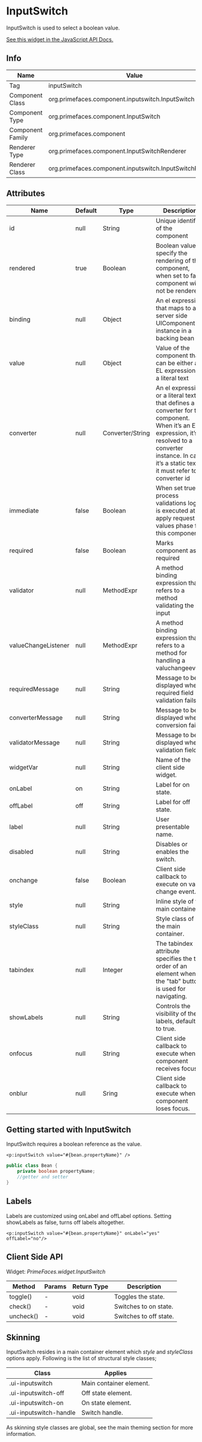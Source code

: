 # InputSwitch

InputSwitch is used to select a boolean value.

[See this widget in the JavaScript API Docs.](../jsdocs/classes/src_primefaces.primefaces.widget.inputswitch.html)

## Info

| Name | Value |
| --- | --- |
| Tag | inputSwitch
| Component Class | org.primefaces.component.inputswitch.InputSwitch
| Component Type | org.primefaces.component.InputSwitch
| Component Family | org.primefaces.component |
| Renderer Type | org.primefaces.component.InputSwitchRenderer
| Renderer Class | org.primefaces.component.inputswitch.InputSwitchRenderer

## Attributes

| Name | Default | Type | Description | 
| --- | --- | --- | --- |
id | null | String | Unique identifier of the component
rendered | true | Boolean | Boolean value to specify the rendering of the component, when set to false component will not be rendered.
binding | null | Object | An el expression that maps to a server side UIComponent instance in a backing bean
value | null | Object | Value of the component than can be either an EL expression of a literal text
converter | null | Converter/String | An el expression or a literal text that defines a converter for the component. When it’s an EL expression, it’s resolved to a converter instance. In case it’s a static text, it must refer to a converter id
immediate | false | Boolean | When set true, process validations logic is executed at apply request values phase for this component.
required | false | Boolean | Marks component as required
validator | null | MethodExpr | A method binding expression that refers to a method validating the input
valueChangeListener | null | MethodExpr | A method binding expression that refers to a method for handling a valuchangeevent
requiredMessage | null | String | Message to be displayed when required field validation fails.
converterMessage | null | String | Message to be displayed when conversion fails.
validatorMessage | null | String | Message to be displayed when validation fields.
widgetVar | null | String | Name of the client side widget.
onLabel | on | String | Label for on state.
offLabel | off | String | Label for off state.
label | null | String | User presentable name.
disabled | null | String | Disables or enables the switch.
onchange | false | Boolean | Client side callback to execute on value change event.
style | null | String | Inline style of the main container.
styleClass | null | String | Style class of the main container.
tabindex | null | Integer | The tabindex attribute specifies the tab order of an element when the "tab" button is used for navigating.
showLabels | null | String | Controls the visibility of the labels, defaults to true.
onfocus | null | String | Client side callback to execute when component receives focus.
onblur | null | Sring | Client side callback to execute when component loses focus.

## Getting started with InputSwitch
InputSwitch requires a boolean reference as the value.

```xhtml
<p:inputSwitch value="#{bean.propertyName}" />
```
```java
public class Bean {
    private boolean propertyName;
    //getter and setter
}
```
## Labels
Labels are customized using onLabel and offLabel options. Setting showLabels as false, turns off
labels altogether.

```xhtml
<p:inputSwitch value="#{bean.propertyName}" onLabel="yes" offLabel="no"/>
```
## Client Side API
Widget: _PrimeFaces.widget.InputSwitch_

| Method | Params | Return Type | Description | 
| --- | --- | --- | --- | 
toggle() | - | void | Toggles the state.
check() | - | void | Switches to on state.
uncheck() | - | void | Switches to off state.

## Skinning
InputSwitch resides in a main container element which _style_ and _styleClass_ options apply.
Following is the list of structural style classes;

| Class | Applies | 
| --- | --- | 
.ui-inputswitch | Main container element.
.ui-inputswitch-off | Off state element.
.ui-inputswitch-on | On state element.
.ui-inputswitch-handle | Switch handle.

As skinning style classes are global, see the main theming section for more information.

